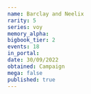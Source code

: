 ```yaml
---
name: Barclay and Neelix
rarity: 5
series: voy
memory_alpha:
bigbook_tier: 2
events: 18
in_portal:
date: 30/09/2022
obtained: Campaign
mega: false
published: true
---
```




